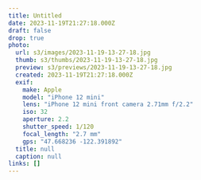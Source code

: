 ```yaml
---
title: Untitled
date: 2023-11-19T21:27:18.000Z
draft: false
drop: true
photo:
  url: s3/images/2023-11-19-13-27-18.jpg
  thumb: s3/thumbs/2023-11-19-13-27-18.jpg
  preview: s3/previews/2023-11-19-13-27-18.jpg
  created: 2023-11-19T21:27:18.000Z
  exif:
    make: Apple
    model: "iPhone 12 mini"
    lens: "iPhone 12 mini front camera 2.71mm f/2.2"
    iso: 32
    aperture: 2.2
    shutter_speed: 1/120
    focal_length: "2.7 mm"
    gps: "47.668236 -122.391892"
  title: null
  caption: null
links: []
---
```

